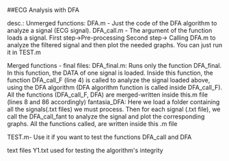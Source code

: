 ##ECG Analysis with DFA

desc.: 
Unmerged functions:
DFA.m - Just the code of the DFA algorithm to analyze a signal (ECG signal). 
DFA_call.m - The argument of the function loads a signal. 
First step->Pre-processing
Second step-> Calling DFA.m to analyze the filtered signal and then plot the needed graphs. You can just run it in TEST.m

Merged functions - final files:
DFA_final.m: Runs only the function DFA_final. In this function, the DATA of one signal is loaded. Inside this function, the function DFA_call_F (line 4) is called to analyze the signal loaded above, using the DFA algorithm (DFA algorithm function is called inside DFA_call_F). 
All the functions (DFA_call_F, DFA) are merged-written inside this.m file (lines 8 and 86 accordingly)
fantasia_DFA: Here we load a folder containing all the signals(.txt files) we must process. Then for each signal (.txt file), we call the DFA_call_fant to analyze the signal and plot the corresponding graphs. All the functions called, are written inside this .m file

TEST.m- Use it if you want to test the functions DFA_call and DFA 

text files Y1.txt used for testing the algorithm's integrity
